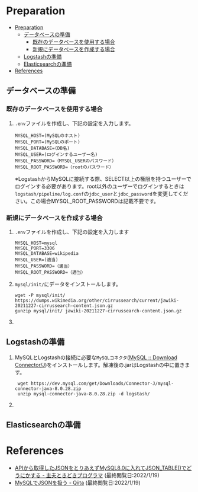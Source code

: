# Preparation

- [Preparation](#preparation)
  - [データベースの準備](#データベースの準備)
    - [既存のデータベースを使用する場合](#既存のデータベースを使用する場合)
    - [新規にデータベースを作成する場合](#新規にデータベースを作成する場合)
  - [Logstashの準備](#logstashの準備)
  - [Elasticsearchの準備](#elasticsearchの準備)
- [References](#references)


## データベースの準備
### 既存のデータベースを使用する場合
1. `.env`ファイルを作成し、下記の設定を入力します。
    ```
    MYSQL_HOST=(MySQLのホスト)
    MYSQL_PORT=(MySQLのポート)
    MYSQL_DATABASE=(DB名)
    MYSQL_USER=(ログインするユーザー名)
    MYSQL_PASSWORD=（MYSQL_USERのパスワード）
    MYSQL_ROOT_PASSWORD=（rootのパスワード）
    ```
    ※LogstashからMySQLに接続する際、SELECT以上の権限を持つユーザーでログインする必要があります。root以外のユーザーでログインするときは`logstash/pipeline/log.conf`の`jdbc_user`と`jdbc_password`を変更してください。この場合MYSQL_ROOT_PASSWORDは記載不要です。

### 新規にデータベースを作成する場合
1. `.env`ファイルを作成し、下記の設定を入力します
    ```
    MYSQL_HOST=mysql
    MYSQL_PORT=3306
    MYSQL_DATABASE=wikipedia
    MYSQL_USER=(適当)
    MYSQL_PASSWORD=（適当）
    MYSQL_ROOT_PASSWORD=（適当）
    ```

2. `mysql/init/`にデータをインストールします。
    ```
    wget -P mysql/init/ https://dumps.wikimedia.org/other/cirrussearch/current/jawiki-20211227-cirrussearch-content.json.gz
    gunzip mysql/init/ jawiki-20211227-cirrussearch-content.json.gz 
    ```
3. 

## Logstashの準備

1. MySQLとLogstashの接続に必要な`MySQLコネクタ`([MySQL :: Download Connector/J](https://dev.mysql.com/downloads/connector/j/))をインストールします。解凍後の.jarはLogstashの中に置きます。
   ```
    wget https://dev.mysql.com/get/Downloads/Connector-J/mysql-connector-java-8.0.28.zip
    unzip mysql-connector-java-8.0.28.zip -d logstash/
   ```
2. 

## Elasticsearchの準備


# References
- [APIから取得したJSONをとりあえずMySQL8.0に入れてJSON_TABLE()でどうにかする - 主夫ときどきプログラマ](https://masayuki14.hatenablog.com/entry/2018/10/17/170000) (最終閲覧日:2022/1/19)
- [MySQLでJSONを扱う - Qiita](https://qiita.com/abcb2/items/8affae03caa3e94068b5) (最終閲覧日:2022/1/19)